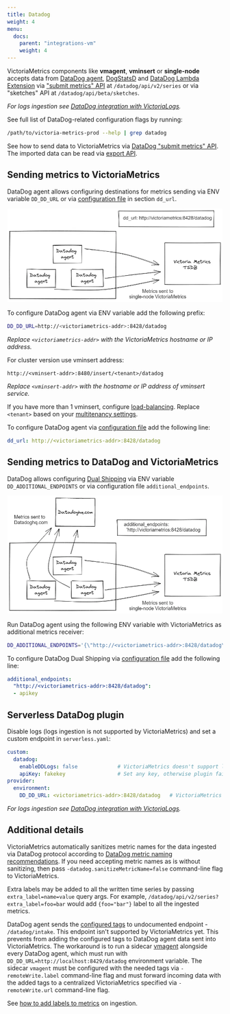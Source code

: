 ```yaml
---
title: Datadog
weight: 4
menu:
  docs:
    parent: "integrations-vm"
    weight: 4
---
```


VictoriaMetrics components like **vmagent**, **vminsert** or **single-node** accepts data from [DataDog agent](https://docs.datadoghq.com/agent/),
[DogStatsD](https://docs.datadoghq.com/developers/dogstatsd/) and [DataDog Lambda Extension](https://docs.datadoghq.com/serverless/libraries_integrations/extension/)
via ["submit metrics" API](https://docs.datadoghq.com/api/latest/metrics/#submit-metrics) at `/datadog/api/v2/series` 
or via "sketches" API at `/datadog/api/beta/sketches`.

_For logs ingestion see [DataDog integration with VictoriaLogs](https://docs.victoriametrics.com/victorialogs/data-ingestion/datadog-agent/)._

See full list of DataDog-related configuration flags by running:
```sh
/path/to/victoria-metrics-prod --help | grep datadog
```

See how to send data to VictoriaMetrics via [DataDog "submit metrics" API](https://docs.victoriametrics.com/url-examples/#datadogapiv2series).
The imported data can be read via [export API](https://docs.victoriametrics.com/url-examples/#apiv1export).

## Sending metrics to VictoriaMetrics

DataDog agent allows configuring destinations for metrics sending via ENV variable `DD_DD_URL`
or via [configuration file](https://docs.datadoghq.com/agent/guide/agent-configuration-files/) in section `dd_url`.

![DD to VM](datadog_sending_metrics_to_VM.webp)

To configure DataDog agent via ENV variable add the following prefix:
```sh
DD_DD_URL=http://<victoriametrics-addr>:8428/datadog
```
_Replace `<victoriametrics-addr>` with the VictoriaMetrics hostname or IP address._

For cluster version use vminsert address:
```
http://<vminsert-addr>:8480/insert/<tenant>/datadog
```
_Replace `<vminsert-addr>` with the hostname or IP address of vminsert service._

If you have more than 1 vminsert, configure [load-balancing](https://docs.victoriametrics.com/victoriametrics/cluster-victoriametrics/#cluster-setup).
Replace `<tenant>` based on your [multitenancy settings](https://docs.victoriametrics.com/victoriametrics/cluster-victoriametrics/#multitenancy).

To configure DataDog agent via [configuration file](https://github.com/DataDog/datadog-agent/blob/878600ef7a55c5ef0efb41ed0915f020cf7e3bd0/pkg/config/config_template.yaml#L33)
add the following line:
```yaml
dd_url: http://<victoriametrics-addr>:8428/datadog
```

## Sending metrics to DataDog and VictoriaMetrics

DataDog allows configuring [Dual Shipping](https://docs.datadoghq.com/agent/guide/dual-shipping/) via ENV variable 
`DD_ADDITIONAL_ENDPOINTS` or via configuration file `additional_endpoints`.

![DD to VM](datadog_sending_metrics_to_VM_and_DD.webp)

Run DataDog agent using the following ENV variable with VictoriaMetrics as additional metrics receiver:
```sh
DD_ADDITIONAL_ENDPOINTS='{\"http://<victoriametrics-addr>:8428/datadog\": [\"apikey\"]}'
```

To configure DataDog Dual Shipping via [configuration file](https://docs.datadoghq.com/agent/guide/agent-configuration-files)
add the following line:

```yaml
additional_endpoints:
  "http://<victoriametrics-addr>:8428/datadog":
  - apikey
```

## Serverless DataDog plugin

Disable logs (logs ingestion is not supported by VictoriaMetrics) and set a custom endpoint in `serverless.yaml`:
```yaml
custom:
  datadog:
    enableDDLogs: false             # VictoriaMetrics doesn't support logs ingestion.
    apiKey: fakekey                 # Set any key, otherwise plugin fails
provider:
  environment:
    DD_DD_URL: <victoriametrics-addr>:8428/datadog   # VictoriaMetrics endpoint for DataDog
```

_For logs ingestion see [DataDog integration with VictoriaLogs](https://docs.victoriametrics.com/victorialogs/data-ingestion/datadog-agent/)._

## Additional details

VictoriaMetrics automatically sanitizes metric names for the data ingested via DataDog protocol
according to [DataDog metric naming recommendations](https://docs.datadoghq.com/metrics/custom_metrics/#naming-custom-metrics).
If you need accepting metric names as is without sanitizing, then pass `-datadog.sanitizeMetricName=false` command-line flag to VictoriaMetrics.

Extra labels may be added to all the written time series by passing `extra_label=name=value` query args.
For example, `/datadog/api/v2/series?extra_label=foo=bar` would add `{foo="bar"}` label to all the ingested metrics.

DataDog agent sends the [configured tags](https://docs.datadoghq.com/getting_started/tagging/) to
undocumented endpoint - `/datadog/intake`. This endpoint isn't supported by VictoriaMetrics yet.
This prevents from adding the configured tags to DataDog agent data sent into VictoriaMetrics.
The workaround is to run a sidecar [vmagent](https://docs.victoriametrics.com/vmagent/) alongside every DataDog agent,
which must run with `DD_DD_URL=http://localhost:8429/datadog` environment variable.
The sidecar `vmagent` must be configured with the needed tags via `-remoteWrite.label` command-line flag and must forward
incoming data with the added tags to a centralized VictoriaMetrics specified via `-remoteWrite.url` command-line flag.

See [how to add labels to metrics](https://docs.victoriametrics.com/vmagent/#adding-labels-to-metrics) on ingestion.
